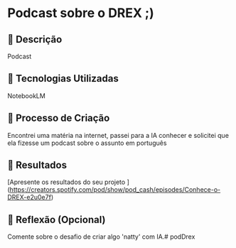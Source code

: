 # Podcast sobre o DREX ;)

## 📒 Descrição
Podcast

## 🤖 Tecnologias Utilizadas
NotebookLM

## 🧐 Processo de Criação
Encontrei uma matéria na internet, passei para a IA conhecer e solicitei que ela fizesse um podcast sobre o assunto em português

## 🚀 Resultados
[Apresente os resultados do seu projeto
] (https://creators.spotify.com/pod/show/pod_cash/episodes/Conhece-o-DREX-e2u0e7f)
## 💭 Reflexão (Opcional)
Comente sobre o desafio de criar algo 'natty' com IA.# podDrex
